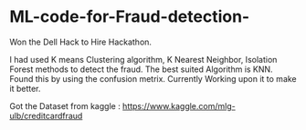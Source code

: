# ML-code-for-Fraud-detection-

Won the Dell Hack to Hire Hackathon.

I had used K means Clustering algorithm, K Nearest Neighbor, Isolation Forest methods to detect the fraud.
The best suited Algorithm is KNN.
Found this by using the confusion metrix. Currently Working upon it to make it better.

Got the Dataset from kaggle : https://www.kaggle.com/mlg-ulb/creditcardfraud 
